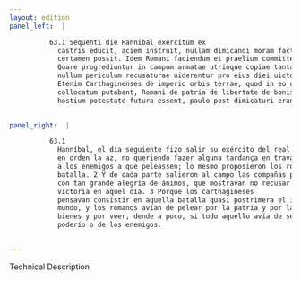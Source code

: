 ```yaml
---
layout: edition
panel_left:  |

          63.1 Sequenti die Hannibal exercitum ex
            castris educit, aciem instruit, nullam dimicandi moram facturus si allicere hostem ad
            certamen possit. Idem Romani faciendum et praelium committendum putant. 2
            Quare progrediuntur in campum armatae utrinque copiae tanta alacritate animorum, ut
            nullum periculum recusaturae uiderentur pro eius diei uictoria consequenda. 3
            Etenim Carthaginenses de imperio orbis terrae, quod in eo ueluti supremo certamine
            collocatum putabant, Romani de patria de libertate de bonis omnibus utrum sua uel in
            hostium potestate futura essent, paulo post dimicaturi erant.
        

panel_right:  |

          63.1
            Hanníbal, el día seguiente fizo salir su exército del real y puso
            en orden la az, no queriendo fazer alguna tardança en travar batalla, si podiesse atraer
            a los enemigos a que peleassen; lo mesmo proposieron los romanos fazer y cometer la
            batalla. 2 Y de cada parte salieron al campo las compañas puestas en armas
            con tan grande alegría de ánimos, que mostravan no recusar peligro alguno por conseguir
            victoria en aquel día. 3 Porque los carthagineses
            pensavan consistir en aquella batalla quasi postrimera el imperio de toda la tierra del
            mundo, y los romanos avían de pelear por la patria y por la libertad y por todos los
            bienes y por veer, dende a poco, si todo aquello avía de ser27 en su
            poderío o de los enemigos.
        

---
```


 Technical Description 

        
